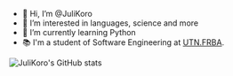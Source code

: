 - 👋 Hi, I’m @JuliKoro
- 👀 I’m interested in languages, science and more
- 🌱 I’m currently learning Python
- 📚 I'm a student of Software Engineering at [UTN.FRBA](https://www.frba.utn.edu.ar/).

![JuliKoro's GitHub stats](https://github-readme-stats.vercel.app/api?username=JuliKoro&show_icons=true&theme=radical)

<!---
JuliKoro/JuliKoro is a ✨ special ✨ repository because its `README.md` (this file) appears on your GitHub profile.
You can click the Preview link to take a look at your changes.
--->
